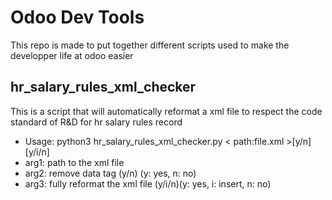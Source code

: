 # Odoo Dev Tools

This repo is made to put together different scripts used to make the developper life at odoo easier


## hr_salary_rules_xml_checker

This is a script that will automatically reformat a xml file to respect the code standard of R&D for hr salary rules record


- Usage: python3 hr_salary_rules_xml_checker.py < path:file.xml >[y/n][y/i/n]
- arg1: path to the xml file
- arg2: remove data tag  (y/n) (y: yes, n: no)
- arg3: fully reformat the xml file (y/i/n)(y: yes, i: insert, n: no) 